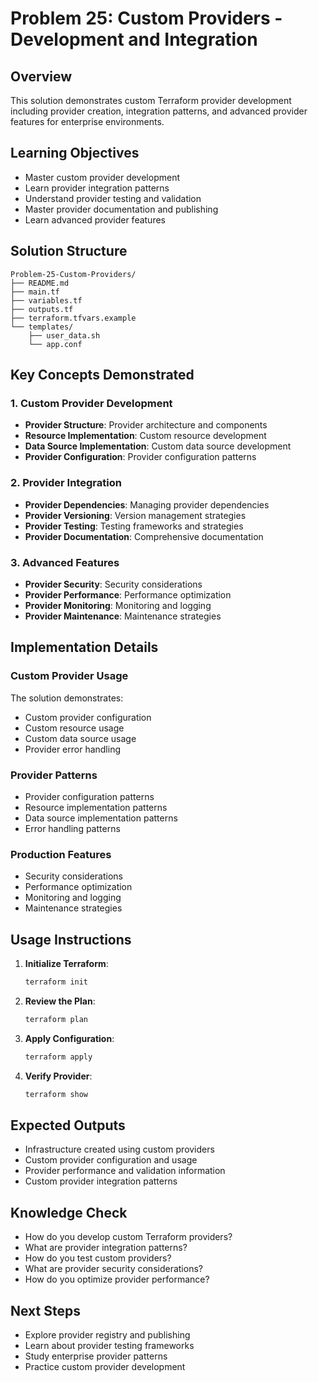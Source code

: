 # Problem 25: Custom Providers - Development and Integration

## Overview
This solution demonstrates custom Terraform provider development including provider creation, integration patterns, and advanced provider features for enterprise environments.

## Learning Objectives
- Master custom provider development
- Learn provider integration patterns
- Understand provider testing and validation
- Master provider documentation and publishing
- Learn advanced provider features

## Solution Structure
```
Problem-25-Custom-Providers/
├── README.md
├── main.tf
├── variables.tf
├── outputs.tf
├── terraform.tfvars.example
└── templates/
    ├── user_data.sh
    └── app.conf
```

## Key Concepts Demonstrated

### 1. Custom Provider Development
- **Provider Structure**: Provider architecture and components
- **Resource Implementation**: Custom resource development
- **Data Source Implementation**: Custom data source development
- **Provider Configuration**: Provider configuration patterns

### 2. Provider Integration
- **Provider Dependencies**: Managing provider dependencies
- **Provider Versioning**: Version management strategies
- **Provider Testing**: Testing frameworks and strategies
- **Provider Documentation**: Comprehensive documentation

### 3. Advanced Features
- **Provider Security**: Security considerations
- **Provider Performance**: Performance optimization
- **Provider Monitoring**: Monitoring and logging
- **Provider Maintenance**: Maintenance strategies

## Implementation Details

### Custom Provider Usage
The solution demonstrates:
- Custom provider configuration
- Custom resource usage
- Custom data source usage
- Provider error handling

### Provider Patterns
- Provider configuration patterns
- Resource implementation patterns
- Data source implementation patterns
- Error handling patterns

### Production Features
- Security considerations
- Performance optimization
- Monitoring and logging
- Maintenance strategies

## Usage Instructions

1. **Initialize Terraform**:
   ```bash
   terraform init
   ```

2. **Review the Plan**:
   ```bash
   terraform plan
   ```

3. **Apply Configuration**:
   ```bash
   terraform apply
   ```

4. **Verify Provider**:
   ```bash
   terraform show
   ```

## Expected Outputs
- Infrastructure created using custom providers
- Custom provider configuration and usage
- Provider performance and validation information
- Custom provider integration patterns

## Knowledge Check
- How do you develop custom Terraform providers?
- What are provider integration patterns?
- How do you test custom providers?
- What are provider security considerations?
- How do you optimize provider performance?

## Next Steps
- Explore provider registry and publishing
- Learn about provider testing frameworks
- Study enterprise provider patterns
- Practice custom provider development
